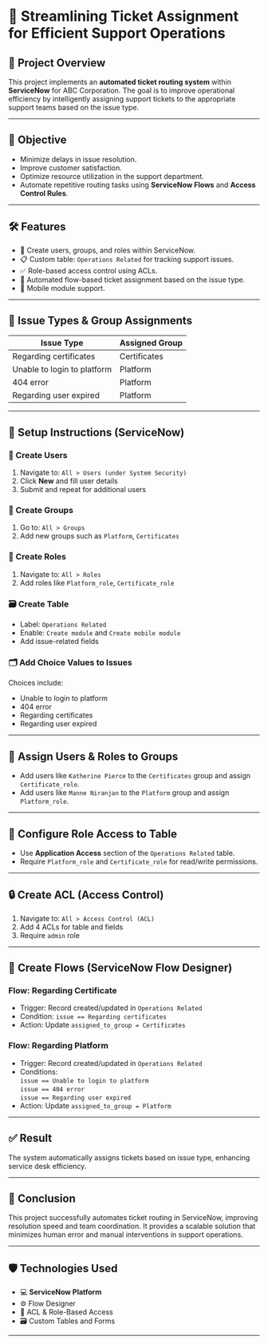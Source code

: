 # 📩 Streamlining Ticket Assignment for Efficient Support Operations

## 🧾 Project Overview

This project implements an **automated ticket routing system** within **ServiceNow** for ABC Corporation. The goal is to improve operational efficiency by intelligently assigning support tickets to the appropriate support teams based on the issue type.

---

## 🎯 Objective

- Minimize delays in issue resolution.
- Improve customer satisfaction.
- Optimize resource utilization in the support department.
- Automate repetitive routing tasks using **ServiceNow Flows** and **Access Control Rules**.

---

## 🛠️ Features

- 🔐 Create users, groups, and roles within ServiceNow.
- 📋 Custom table: `Operations Related` for tracking support issues.
- ✅ Role-based access control using ACLs.
- 🔄 Automated flow-based ticket assignment based on the issue type.
- 📱 Mobile module support.

---

## 🧩 Issue Types & Group Assignments

| Issue Type                        | Assigned Group   |
|----------------------------------|------------------|
| Regarding certificates           | Certificates     |
| Unable to login to platform      | Platform         |
| 404 error                        | Platform         |
| Regarding user expired           | Platform         |

---

## 🧪 Setup Instructions (ServiceNow)

### 👤 Create Users
1. Navigate to: `All > Users (under System Security)`
2. Click **New** and fill user details
3. Submit and repeat for additional users

### 👥 Create Groups
1. Go to: `All > Groups`
2. Add new groups such as `Platform`, `Certificates`

### 🔐 Create Roles
1. Navigate to: `All > Roles`
2. Add roles like `Platform_role`, `Certificate_role`

### 🗃️ Create Table
- Label: `Operations Related`
- Enable: `Create module` and `Create mobile module`
- Add issue-related fields

### 🗂️ Add Choice Values to Issues
Choices include:
- Unable to login to platform
- 404 error
- Regarding certificates
- Regarding user expired

---

## 👥 Assign Users & Roles to Groups

- Add users like `Katherine Pierce` to the `Certificates` group and assign `Certificate_role`.
- Add users like `Manne Niranjan` to the `Platform` group and assign `Platform_role`.

---

## 🔐 Configure Role Access to Table

- Use **Application Access** section of the `Operations Related` table.
- Require `Platform_role` and `Certificate_role` for read/write permissions.

---

## 🔒 Create ACL (Access Control)

1. Navigate to: `All > Access Control (ACL)`
2. Add 4 ACLs for table and fields
3. Require `admin` role

---

## 🔄 Create Flows (ServiceNow Flow Designer)

### Flow: Regarding Certificate
- Trigger: Record created/updated in `Operations Related`
- Condition: `issue == Regarding certificates`
- Action: Update `assigned_to_group = Certificates`

### Flow: Regarding Platform
- Trigger: Record created/updated in `Operations Related`
- Conditions:  
  `issue == Unable to login to platform`  
  `issue == 404 error`  
  `issue == Regarding user expired`
- Action: Update `assigned_to_group = Platform`

---

## ✅ Result

The system automatically assigns tickets based on issue type, enhancing service desk efficiency.

---

## 📌 Conclusion

This project successfully automates ticket routing in ServiceNow, improving resolution speed and team coordination. It provides a scalable solution that minimizes human error and manual interventions in support operations.

---

## 🛡️ Technologies Used

- 💻 **ServiceNow Platform**
- ⚙️ Flow Designer
- 🔐 ACL & Role-Based Access
- 🗃️ Custom Tables and Forms

---




